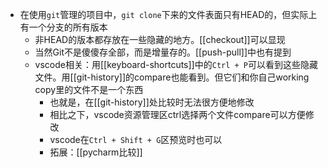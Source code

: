 - 在使用`git`管理的项目中，`git clone`下来的文件表面只有HEAD的，但实际上有一个分支的所有版本
  - 非HEAD的版本都存放在一些隐藏的地方。[[checkout]]可以显现
  - 当然Git不是傻傻存全部，而是增量存的。[[push-pull]]中也有提到
  - vscode相关：用[[keyboard-shortcuts]]中的`Ctrl + P`可以看到这些隐藏文件。用[[git-history]]的compare也能看到。但它们和你自己working copy里的文件不是一个东西
    - 也就是，在[[git-history]]处比较时无法很方便地修改
    - 相比之下，vscode资源管理区ctrl选择两个文件compare可以方便修改
    - vscode在`Ctrl + Shift + G`区预览时也可以
    - 拓展：[[pycharm比较]]